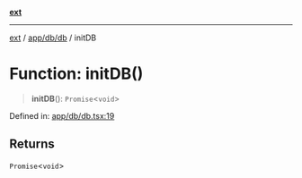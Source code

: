 [**ext**](../../../../README.md)

***

[ext](../../../../README.md) / [app/db/db](../README.md) / initDB

# Function: initDB()

> **initDB**(): `Promise`\<`void`\>

Defined in: [app/db/db.tsx:19](https://github.com/Dion-Krasniqi/workout-tracker/blob/d35cdad79815d530f1000c93f7ff12a99e28154b/Ext/app/db/db.tsx#L19)

## Returns

`Promise`\<`void`\>
